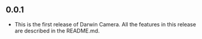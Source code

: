 ## 0.0.1

* This is the first release of Darwin Camera. All the features in this release are described in the README.md.
